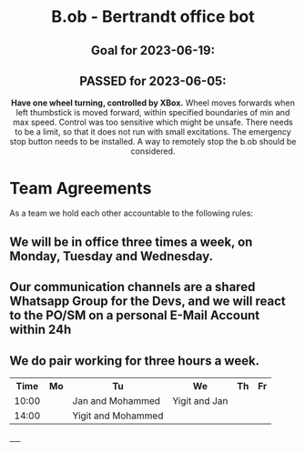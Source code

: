 <!-- Variables -->
<div style="text-align: center;">
  <h1>B.ob - Bertrandt office bot</h1>
<h2>Goal for 2023-06-19:<br></h2>
<strong></strong>

<h2>PASSED for 2023-06-05:<br></h2>
<strong>Have one wheel turning, controlled by XBox.</strong>
Wheel moves forwards when left thumbstick is moved forward, within specified boundaries of min and max speed.
Control was too sensitive which might be unsafe. There needs to be a limit, so that it does not run with small excitations. The emergency stop button needs to be installed.
  A way to remotely stop the b.ob should be considered.
</div>

<h1>Team Agreements</h1>
As a team we hold each other accountable to the following rules:<p>
  <h2>We will be in office three times a week, on Monday, Tuesday and Wednesday.</h2>
  <h2>Our communication channels are a shared Whatsapp Group for the Devs, and we will react to the PO/SM on a personal E-Mail Account within 24h</h2>
  <h2>We do pair working for three hours a week.</h2>
  <table>
  <tr>
  <th>Time</th>
  <th>Mo</th>
  <th>Tu</th>
  <th>We</th>
  <th>Th</th>
  <th>Fr</th>
  </tr>
  <tr>
    <td>10:00</td>
    <td></td>
    <td>Jan and Mohammed</td>
    <td>Yigit and Jan</td>
    <td></td>
    <td></td>
  </tr>
    <tr>
    <td>14:00</td>
    <td></td>
    <td>Yigit and Mohammed</td>
    <td></td>
    <td></td>
    <td></td>
  </tr>
    </table>
___


